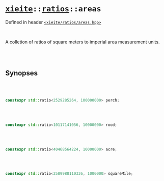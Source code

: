 # [`xieite`](../../README.md)`::`[`ratios`](../../docs/ratios.md)`::areas`
Defined in header [`<xieite/ratios/areas.hpp>`](../../include/xieite/ratios/areas.hpp)

<br/>

A colletion of ratios of square meters to imperial area measurement units.

<br/><br/>

## Synopses

<br/><br/>

```cpp
constexpr std::ratio<2529285264, 100000000> perch;
```

<br/><br/>

```cpp
constexpr std::ratio<10117141056, 10000000> rood;
```

<br/><br/>

```cpp
constexpr std::ratio<40468564224, 10000000> acre;
```

<br/><br/>

```cpp
constexpr std::ratio<2589988110336, 1000000> squareMile;
```
